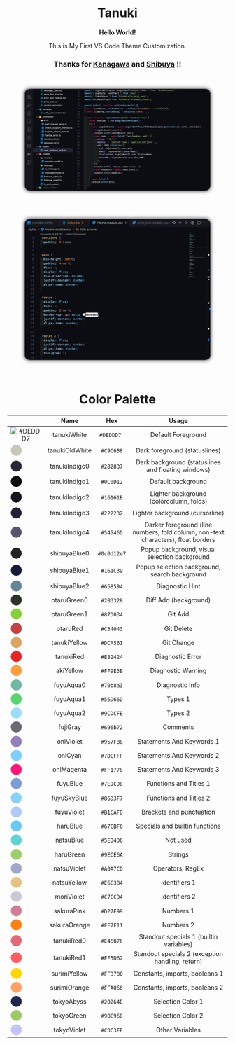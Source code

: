 <div align="center">

# Tanuki

**Hello World!**

This is My First VS Code Theme Customization.

### Thanks for **<a href="https://github.com/rebelot/kanagawa.nvim/" target="_blank" rel="noopener">Kanagawa</a>** and **<a href="https://github.com/jeroen-meijer/shibuya" target="_blank" rel="noopener">Shibuya</a>** !!

<br>

<figure>
<img src="./images/view.png" alg="tanuki view1" style="border-radius: 10px ;box-shadow:0px 0px 10px #000">
</figure>

<br>
<br>

<figure>
<img src="./images/view2.png" alg="tanuki view2" style="border-radius: 10px ;box-shadow:0px 0px 10px #000">
</figure>

<br>

# Color Palette

|                                                                                                                      |      Name      |     Hex     |                                       Usage                                       |
| :------------------------------------------------------------------------------------------------------------------: | :------------: | :---------: | :-------------------------------------------------------------------------------: |
|                             ![#DEDDD7](https://via.placeholder.com/15/DEDDD7/DEDDD7.png)                             |  tanukiWhite   | `#DEDDD7 `  |                                Default Foreground                                 |
|  <div style="height: 25px; width: 25px; background-color: #C9C6B8; border-radius: 25px;  border: 1px solid #FFF" />  | tanukiOldWhite |  `#C9C6B8`  |                           Dark foreground (statuslines)                           |
|  <div style="height: 25px; width: 25px; background-color: #282837; border-radius: 25px;  border: 1px solid #FFF" />  | tanukiIndigo0  |  `#282837`  |                Dark background (statuslines and floating windows)                 |
|  <div style="height: 25px; width: 25px; background-color: #0C0D12; border-radius: 25px;  border: 1px solid #FFF" />  | tanukiIndigo1  |  `#0C0D12`  |                                Default background                                 |
|  <div style="height: 25px; width: 25px; background-color: #16161E; border-radius: 25px;  border: 1px solid #FFF" />  | tanukiIndigo2  |  `#16161E`  |                      Lighter background (colorcolumn, folds)                      |
|  <div style="height: 25px; width: 25px; background-color: #222232; border-radius: 25px;  border: 1px solid #FFF" />  | tanukiIndigo3  |  `#222232`  |                          Lighter background (cursorline)                          |
|  <div style="height: 25px; width: 25px; background-color: #54546D; border-radius: 25px;  border: 1px solid #FFF" />  | tanukiIndigo4  |  `#54546D`  | Darker foreground (line numbers, fold column, non-text characters), float borders |
| <div style="height: 25px; width: 25px; background-color: #0c0d12e7; border-radius: 25px;  border: 1px solid #FFF" /> |  shibuyaBlue0  | `#0c0d12e7` |                   Popup background, visual selection background                   |
|  <div style="height: 25px; width: 25px; background-color: #161C39; border-radius: 25px;  border: 1px solid #FFF" />  |  shibuyaBlue1  |  `#161C39`  |                   Popup selection background, search background                   |
|  <div style="height: 25px; width: 25px; background-color: #658594; border-radius: 25px;  border: 1px solid #FFF" />  |  shibuyaBlue2  |  `#658594`  |                                  Diagnostic Hint                                  |
|  <div style="height: 25px; width: 25px; background-color: #2B3328; border-radius: 25px;  border: 1px solid #FFF" />  |  otaruGreen0   |  `#2B3328`  |                               Diff Add (background)                               |
|  <div style="height: 25px; width: 25px; background-color: #87D034; border-radius: 25px;  border: 1px solid #FFF" />  |  otaruGreen1   |  `#87D034`  |                                      Git Add                                      |
|  <div style="height: 25px; width: 25px; background-color: #C34043; border-radius: 25px;  border: 1px solid #FFF" />  |    otaruRed    |  `#C34043`  |                                    Git Delete                                     |
|  <div style="height: 25px; width: 25px; background-color: #DCA561; border-radius: 25px;  border: 1px solid #FFF" />  |  tanukiYellow  |  `#DCA561`  |                                    Git Change                                     |
|  <div style="height: 25px; width: 25px; background-color: #E82424; border-radius: 25px;  border: 1px solid #FFF" />  |   tanukiRed    |  `#E82424`  |                                 Diagnostic Error                                  |
|  <div style="height: 25px; width: 25px; background-color: #FF9E3B; border-radius: 25px;  border: 1px solid #FFF" />  |   akiYellow    |  `#FF9E3B`  |                                Diagnostic Warning                                 |
|  <div style="height: 25px; width: 25px; background-color: #70b8a3; border-radius: 25px;  border: 1px solid #FFF" />  |   fuyuAqua0    |  `#70b8a3`  |                                  Diagnostic Info                                  |
|  <div style="height: 25px; width: 25px; background-color: #56D66D; border-radius: 25px;  border: 1px solid #FFF" />  |   fuyuAqua1    |  `#56D66D`  |                                      Types 1                                      |
|  <div style="height: 25px; width: 25px; background-color: #9CDCFE; border-radius: 25px;  border: 1px solid #FFF" />  |   fuyuAqua2    |  `#9CDCFE`  |                                      Types 2                                      |
|  <div style="height: 25px; width: 25px; background-color: #696b72; border-radius: 25px;  border: 1px solid #FFF" />  |    fujiGray    |  `#696b72`  |                                     Comments                                      |
|  <div style="height: 25px; width: 25px; background-color: #957FB8; border-radius: 25px;  border: 1px solid #FFF" />  |   oniViolet    |  `#957FB8`  |                             Statements And Keywords 1                             |
|  <div style="height: 25px; width: 25px; background-color: #7DCFFF; border-radius: 25px;  border: 1px solid #FFF" />  |    oniCyan     |  `#7DCFFF`  |                             Statements And Keywords 2                             |
|  <div style="height: 25px; width: 25px; background-color: #FF1778; border-radius: 25px;  border: 1px solid #FFF" />  |   oniMagenta   |  `#FF1778`  |                             Statements And Keywords 3                             |
|  <div style="height: 25px; width: 25px; background-color: #7E9CD8; border-radius: 25px;  border: 1px solid #FFF" />  |    fuyuBlue    |  `#7E9CD8`  |                              Functions and Titles 1                               |
|  <div style="height: 25px; width: 25px; background-color: #86D3F7; border-radius: 25px;  border: 1px solid #FFF" />  |  fuyuSkyBlue   |  `#86D3F7`  |                              Functions and Titles 2                               |
| <div style="height: 25px; width: 25px; background-color: #B1CAFD; border-radius: 25px;  border: 1px solid #FFF"  />  |   fuyuViolet   |  `#B1CAFD`  |                             Brackets and punctuation                              |
|  <div style="height: 25px; width: 25px; background-color: #67CBF6; border-radius: 25px;  border: 1px solid #FFF" />  |    haruBlue    |  `#67CBF6`  |                          Specials and builtin functions                           |
|  <div style="height: 25px; width: 25px; background-color: #5ED4D6; border-radius: 25px;  border: 1px solid #FFF" />  |   natsuBlue    |  `#5ED4D6`  |                                     Not used                                      |
|  <div style="height: 25px; width: 25px; background-color: #9ECE6A; border-radius: 25px;  border: 1px solid #FFF" />  |   haruGreen    |  `#9ECE6A`  |                                      Strings                                      |
|  <div style="height: 25px; width: 25px; background-color: #A0A7CD; border-radius: 25px;  border: 1px solid #FFF" />  |  natsuViolet   |  `#A0A7CD`  |                                 Operators, RegEx                                  |
|  <div style="height: 25px; width: 25px; background-color: #E6C384; border-radius: 25px;  border: 1px solid #FFF" />  |  natsuYellow   |  `#E6C384`  |                                   Identifiers 1                                   |
|  <div style="height: 25px; width: 25px; background-color: #C7CCD4; border-radius: 25px;  border: 1px solid #FFF" />  |   moriViolet   |  `#C7CCD4`  |                                   Identifiers 2                                   |
|  <div style="height: 25px; width: 25px; background-color: #D27E99; border-radius: 25px;  border: 1px solid #FFF" />  |   sakuraPink   |  `#D27E99`  |                                     Numbers 1                                     |
|  <div style="height: 25px; width: 25px; background-color: #FF7F11; border-radius: 25px;  border: 1px solid #FFF" />  |  sakuraOrange  |  `#FF7F11`  |                                     Numbers 2                                     |
|  <div style="height: 25px; width: 25px; background-color: #E46876; border-radius: 25px;  border: 1px solid #FFF" />  |   tanukiRed0   |  `#E46876`  |                      Standout specials 1 (builtin variables)                      |
|  <div style="height: 25px; width: 25px; background-color: #FF5D62; border-radius: 25px;  border: 1px solid #FFF" />  |   tanukiRed1   |  `#FF5D62`  |                 Standout specials 2 (exception handling, return)                  |
|  <div style="height: 25px; width: 25px; background-color: #FFD700; border-radius: 25px;  border: 1px solid #FFF" />  |  surimiYellow  |  `#FFD700`  |                          Constants, imports, booleans 1                           |
|  <div style="height: 25px; width: 25px; background-color: #FFA066; border-radius: 25px;  border: 1px solid #FFF" />  |  surimiOrange  |  `#FFA066`  |                          Constants, imports, booleans 2                           |
|  <div style="height: 25px; width: 25px; background-color: #20264E; border-radius: 25px;  border: 1px solid #FFF" />  |   tokyoAbyss   |  `#20264E`  |                                 Selection Color 1                                 |
|  <div style="height: 25px; width: 25px; background-color: #9BC968; border-radius: 25px;  border: 1px solid #FFF" />  |   tokyoGreen   |  `#9BC968`  |                                 Selection Color 2                                 |
|  <div style="height: 25px; width: 25px; background-color: #C3C3FF; border-radius: 25px;  border: 1px solid #FFF" />  |  tokyoViolet   |  `#C3C3FF`  |                                  Other Variables                                  |

</div>
